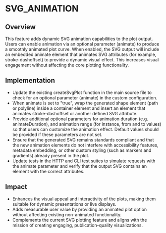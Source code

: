 # SVG_ANIMATION

## Overview
This feature adds dynamic SVG animation capabilities to the plot output. Users can enable animation via an optional parameter (animate) to produce a smoothly animated plot curve. When enabled, the SVG output will include an embedded animate element that animates SVG attributes (for example, stroke-dashoffset) to provide a dynamic visual effect. This increases visual engagement without affecting the core plotting functionality.

## Implementation
- Update the existing createSvgPlot function in the main source file to check for an optional parameter (animate) in the custom configuration.
- When animate is set to "true", wrap the generated shape element (path or polyline) inside a container element and insert an <animate> element that animates stroke-dashoffset or another defined SVG attribute.
- Provide additional optional parameters for animation duration (e.g. animateDuration), and animation range (for instance, from and to values) so that users can customize the animation effect. Default values should be provided if these parameters are not set.
- Ensure that the generated SVG remains standards compliant and that the new animation elements do not interfere with accessibility features, metadata embedding, or other custom styling (such as markers and gradients) already present in the plot.
- Update tests in the HTTP and CLI test suites to simulate requests with the animate parameter and verify that the output SVG contains an <animate> element with the correct attributes.

## Impact
- Enhances the visual appeal and interactivity of the plots, making them suitable for dynamic presentations or live displays.
- Adds measurable user value by providing an animated plot option without affecting existing non-animated functionality.
- Complements the current SVG plotting feature and aligns with the mission of creating engaging, publication-quality visualizations.
